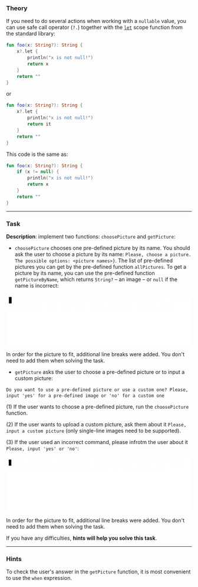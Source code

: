 ### Theory

If you need to do several actions when working with a `nullable` value,
you can use safe call operator (`?.`) together with the [`let`](https://kotlinlang.org/api/latest/jvm/stdlib/kotlin/let.html) scope function from the standard library:
```kotlin
fun foo(x: String?): String {
    x?.let {
        println("x is not null!")
        return x
    }
    return ""
}
```
or
```kotlin
fun foo(x: String?): String {
    x?.let {
        println("x is not null!")
        return it
    }
    return ""
}
```

This code is the same as:
```kotlin
fun foo(x: String?): String {
    if (x != null) {
        println("x is not null!")
        return x
    }
    return ""
}
```

___

### Task

**Description**: implement two functions: `choosePicture` and `getPicture`:

- `choosePicture` chooses one pre-defined picture by its name. 
You should ask the user to choose a picture by its name: `Please, choose a picture. The possible options: <picture names>}`.
The list of pre-defined pictures you can get by the pre-defined function `allPictures`.
To get a picture by its name, you can use the pre-defined function `getPictureByName`, 
which returns `String?` – an image – or `null` if the name is incorrect:

![`choosePicture` function work](../../utils/src/main/resources/images/part1/almost.done/choose_picture.gif "`choosePicture` function work")

In order for the picture to fit, additional line breaks were added.
You don't need to add them when solving the task.

- `getPicture` asks the user to choose a pre-defined picture or to input a custom picture:
```text
Do you want to use a pre-defined picture or use a custom one? Please, input 'yes' for a pre-defined image or 'no' for a custom one
```
(1) If the user wants to choose a pre-defined picture, run the `choosePicture` function.

(2) If the user wants to upload a custom picture, ask them about it `Please, input a custom picture` (only single-line images need to be supported).

(3) If the user used an incorrect command, please infrotm the user about it `Please, input 'yes' or 'no'`:

![`getPicture` function work](../../utils/src/main/resources/images/part1/almost.done/get_picture.gif "`getPicture` function work")

In order for the picture to fit, additional line breaks were added.
You don't need to add them when solving the task.

If you have any difficulties, **hints will help you solve this task**.

----

### Hints

<div class="hint" title="Code style hint">
  To check the user's answer in the <code>getPicture</code> function, 
  it is most convenient to use the <code>when</code> expression.
</div>
